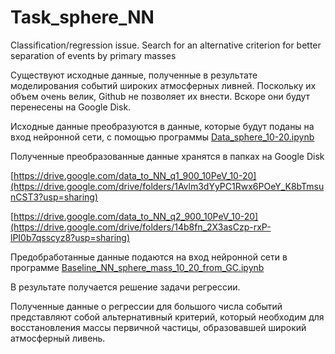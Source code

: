 # Task_sphere_NN
Classification/regression issue. Search for an alternative criterion for better separation of events by primary masses

Существуют исходные данные, полученные в результате моделирования событий широких атмосферных ливней. Поскольку их объем очень велик, Github не позволяет их внести. Вскоре они будут перенесены на Google Disk.

Исходные данные преобразуются в данные, которые будут поданы на вход нейронной сети, с помощью программы [Data_sphere_10-20.ipynb](https://github.com/Vetselet/Task_sphere_NN/blob/main/Data_sphere_10-20.ipynb)

Полученные преобразованные данные хранятся в папках на Google Disk

[https://drive.google.com/data_to_NN_q1_900_10PeV_10-20](https://drive.google.com/drive/folders/1Avlm3dYyPC1Rwx6POeY_K8bTmsunCST3?usp=sharing)

[https://drive.google.com/data_to_NN_q2_900_10PeV_10-20](https://drive.google.com/drive/folders/14b8fn_2X3asCzp-rxP-lPI0b7qsscyz8?usp=sharing)

Предобработанные данные подаются на вход нейронной сети в программе [Baseline_NN_sphere_mass_10_20_from_GC.ipynb](https://github.com/Vetselet/Task_sphere_NN/blob/main/Baseline_NN_sphere_mass_10_20_from_GC.ipynb)

В результате получается решение задачи регрессии.

Полученные данные о регрессии для большого числа событий представляют собой альтернативный критерий, который необходим для восстановления массы первичной частицы, образовавшей широкий атмосферный ливень.

